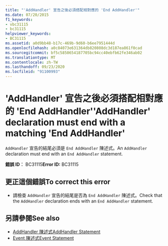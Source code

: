 ```yaml
---
title: "'AddHandler' 宣告之後必須搭配相對應的 'End AddHandler'"
ms.date: 07/20/2015
f1_keywords:
- vbc31115
- bc31115
helpviewer_keywords:
- BC31115
ms.assetid: a0d9bb48-b17c-469b-9d60-b6ee7951444d
ms.openlocfilehash: a0c84073e631364db820808dc3d187ea861f0cad
ms.sourcegitcommit: bf5c5850654187705bc94cc40ebfb62fe346ab02
ms.translationtype: MT
ms.contentlocale: zh-TW
ms.lasthandoff: 09/23/2020
ms.locfileid: "91100993"
---
```

# <a name="addhandler-declaration-must-end-with-a-matching-end-addhandler"></a><span data-ttu-id="9811b-102">'AddHandler' 宣告之後必須搭配相對應的 'End AddHandler'</span><span class="sxs-lookup"><span data-stu-id="9811b-102">'AddHandler' declaration must end with a matching 'End AddHandler'</span></span>

<span data-ttu-id="9811b-103">`AddHandler` 宣告的結尾必須是 `End AddHandler` 陳述式。</span><span class="sxs-lookup"><span data-stu-id="9811b-103">An `AddHandler` declaration must end with an `End AddHandler` statement.</span></span>  
  
 <span data-ttu-id="9811b-104">**錯誤 ID︰** BC31115</span><span class="sxs-lookup"><span data-stu-id="9811b-104">**Error ID:** BC31115</span></span>  
  
## <a name="to-correct-this-error"></a><span data-ttu-id="9811b-105">更正這個錯誤</span><span class="sxs-lookup"><span data-stu-id="9811b-105">To correct this error</span></span>  
  
- <span data-ttu-id="9811b-106">請檢查 `AddHandler` 宣告的結尾是否為 `End AddHandler` 陳述式。</span><span class="sxs-lookup"><span data-stu-id="9811b-106">Check that the `AddHandler` declaration ends with an `End AddHandler` statement.</span></span>  
  
## <a name="see-also"></a><span data-ttu-id="9811b-107">另請參閱</span><span class="sxs-lookup"><span data-stu-id="9811b-107">See also</span></span>

- [<span data-ttu-id="9811b-108">AddHandler 陳述式</span><span class="sxs-lookup"><span data-stu-id="9811b-108">AddHandler Statement</span></span>](../language-reference/statements/addhandler-statement.md)
- [<span data-ttu-id="9811b-109">Event 陳述式</span><span class="sxs-lookup"><span data-stu-id="9811b-109">Event Statement</span></span>](../language-reference/statements/event-statement.md)
